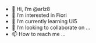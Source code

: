 - 👋 Hi, I’m @arlz8
- 👀 I’m interested in Fiori
- 🌱 I’m currently learning Ui5
- 💞️ I’m looking to collaborate on ...
- 📫 How to reach me ...

<!---
arlz8/arlz8 is a ✨ special ✨ repository because its `README.md` (this file) appears on your GitHub profile.
You can click the Preview link to take a look at your changes.
--->
